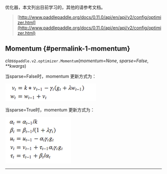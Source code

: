 优化器，本文列出目前学习的，其他的请参考文档。

> [http://www.paddlepaddle.org/docs/0.11.0/api/en/api/v2/config/optimizer.html](http://www.paddlepaddle.org/docs/0.11.0/api/en/api/v2/config/optimizer.html)

## Momentum {#permalink-1-momentum}

_class_`paddle.v2.optimizer.Momentum`\(_momentum=None_, _sparse=False_, _\*\*kwargs_\)

当sparse=False时，momentum 更新方式为：

![](/assets/import-2018年05月29日17:50:36.png)

当sparse=True时，momentum 更新方式为：

![](/assets/import-2018年05月29日17:53:41.png)

---



